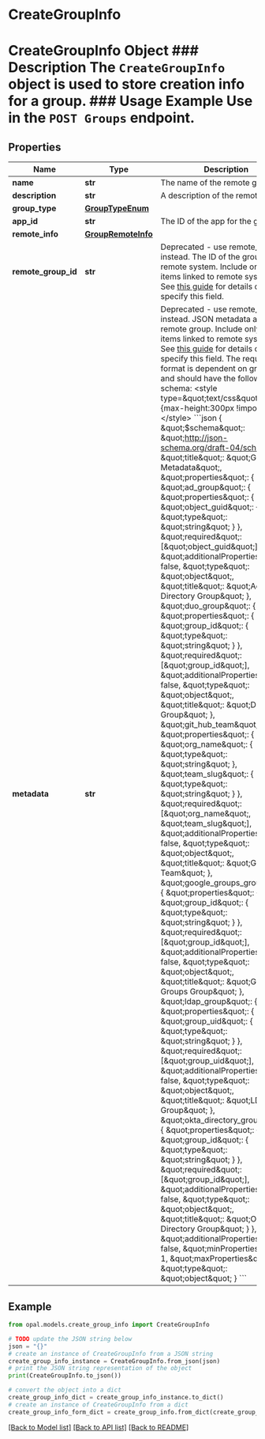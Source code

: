 # CreateGroupInfo

# CreateGroupInfo Object ### Description The `CreateGroupInfo` object is used to store creation info for a group.  ### Usage Example Use in the `POST Groups` endpoint.

## Properties

Name | Type | Description | Notes
------------ | ------------- | ------------- | -------------
**name** | **str** | The name of the remote group. | 
**description** | **str** | A description of the remote group. | [optional] 
**group_type** | [**GroupTypeEnum**](GroupTypeEnum.md) |  | 
**app_id** | **str** | The ID of the app for the group. | 
**remote_info** | [**GroupRemoteInfo**](GroupRemoteInfo.md) |  | [optional] 
**remote_group_id** | **str** | Deprecated - use remote_info instead. The ID of the group on the remote system. Include only for items linked to remote systems. See [this guide](https://docs.opal.dev/reference/end-system-objects) for details on how to specify this field. | [optional] 
**metadata** | **str** | Deprecated - use remote_info instead.  JSON metadata about the remote group. Include only for items linked to remote systems. See [this guide](https://docs.opal.dev/reference/end-system-objects) for details on how to specify this field. The required format is dependent on group_type and should have the following schema: &lt;style type&#x3D;\&quot;text/css\&quot;&gt; code {max-height:300px !important} &lt;/style&gt; &#x60;&#x60;&#x60;json {   \&quot;$schema\&quot;: \&quot;http://json-schema.org/draft-04/schema#\&quot;,   \&quot;title\&quot;: \&quot;Group Metadata\&quot;,   \&quot;properties\&quot;: {     \&quot;ad_group\&quot;: {       \&quot;properties\&quot;: {         \&quot;object_guid\&quot;: {           \&quot;type\&quot;: \&quot;string\&quot;         }       },       \&quot;required\&quot;: [\&quot;object_guid\&quot;],       \&quot;additionalProperties\&quot;: false,       \&quot;type\&quot;: \&quot;object\&quot;,       \&quot;title\&quot;: \&quot;Active Directory Group\&quot;     },     \&quot;duo_group\&quot;: {       \&quot;properties\&quot;: {         \&quot;group_id\&quot;: {           \&quot;type\&quot;: \&quot;string\&quot;         }       },       \&quot;required\&quot;: [\&quot;group_id\&quot;],       \&quot;additionalProperties\&quot;: false,       \&quot;type\&quot;: \&quot;object\&quot;,       \&quot;title\&quot;: \&quot;Duo Group\&quot;     },     \&quot;git_hub_team\&quot;: {       \&quot;properties\&quot;: {         \&quot;org_name\&quot;: {           \&quot;type\&quot;: \&quot;string\&quot;         },         \&quot;team_slug\&quot;: {           \&quot;type\&quot;: \&quot;string\&quot;         }       },       \&quot;required\&quot;: [\&quot;org_name\&quot;, \&quot;team_slug\&quot;],       \&quot;additionalProperties\&quot;: false,       \&quot;type\&quot;: \&quot;object\&quot;,       \&quot;title\&quot;: \&quot;GitHub Team\&quot;     },     \&quot;google_groups_group\&quot;: {       \&quot;properties\&quot;: {         \&quot;group_id\&quot;: {           \&quot;type\&quot;: \&quot;string\&quot;         }       },       \&quot;required\&quot;: [\&quot;group_id\&quot;],       \&quot;additionalProperties\&quot;: false,       \&quot;type\&quot;: \&quot;object\&quot;,       \&quot;title\&quot;: \&quot;Google Groups Group\&quot;     },     \&quot;ldap_group\&quot;: {       \&quot;properties\&quot;: {         \&quot;group_uid\&quot;: {           \&quot;type\&quot;: \&quot;string\&quot;         }       },       \&quot;required\&quot;: [\&quot;group_uid\&quot;],       \&quot;additionalProperties\&quot;: false,       \&quot;type\&quot;: \&quot;object\&quot;,       \&quot;title\&quot;: \&quot;LDAP Group\&quot;     },     \&quot;okta_directory_group\&quot;: {       \&quot;properties\&quot;: {         \&quot;group_id\&quot;: {           \&quot;type\&quot;: \&quot;string\&quot;         }       },       \&quot;required\&quot;: [\&quot;group_id\&quot;],       \&quot;additionalProperties\&quot;: false,       \&quot;type\&quot;: \&quot;object\&quot;,       \&quot;title\&quot;: \&quot;Okta Directory Group\&quot;     }   },   \&quot;additionalProperties\&quot;: false,   \&quot;minProperties\&quot;: 1,   \&quot;maxProperties\&quot;: 1,   \&quot;type\&quot;: \&quot;object\&quot; } &#x60;&#x60;&#x60; | [optional] 

## Example

```python
from opal.models.create_group_info import CreateGroupInfo

# TODO update the JSON string below
json = "{}"
# create an instance of CreateGroupInfo from a JSON string
create_group_info_instance = CreateGroupInfo.from_json(json)
# print the JSON string representation of the object
print(CreateGroupInfo.to_json())

# convert the object into a dict
create_group_info_dict = create_group_info_instance.to_dict()
# create an instance of CreateGroupInfo from a dict
create_group_info_form_dict = create_group_info.from_dict(create_group_info_dict)
```
[[Back to Model list]](../README.md#documentation-for-models) [[Back to API list]](../README.md#documentation-for-api-endpoints) [[Back to README]](../README.md)


